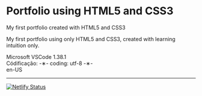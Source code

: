# Portfolio using HTML5 and CSS3

My first portfolio created with HTML5 and CSS3

My first portfolio using only HTML5 and CSS3, created with learning intuition only.

Microsoft VSCode 1.38.1 </br>
Códificação: -&lowast;- coding: utf-8 -&lowast;- </br>
en-US

--------------------------------------------------------------------------------------------------------------
[![Netlify Status](https://api.netlify.com/api/v1/badges/d2890bd6-916e-4df8-9393-ae8d8565d415/deploy-status)](https://app.netlify.com/sites/paulodeveloper/deploys)
